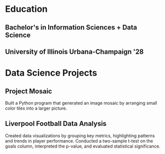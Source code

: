 # Education
## Bachelor's in Information Sciences + Data Science
## University of Illinois Urbana-Champaign '28
# Data Science Projects

## Project Mosaic
Built a Python program that generated an image mosaic by arranging small color tiles into a larger picture.
## Liverpool Football Data Analysis
Created data visualizations by grouping key metrics, highlighting patterns and trends in player performance.
Conducted a two-sample t-test on the goals column, interpreted the p-value, and evaluated statistical significance.
